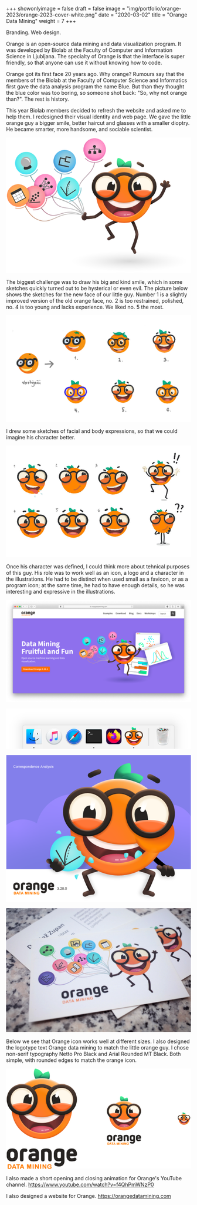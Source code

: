 +++
showonlyimage = false
draft = false
image = "img/portfolio/orange-2023/orange-2023-cover-white.png"
date = "2020-03-02"
title = "Orange Data Mining"
weight = 7
+++

Branding. Web design.

<!--more-->

Orange is an open-source data mining and data visualization program. It was developed by Biolab at the Faculty of Computer and Information Science in Ljubljana. The specialty of Orange is that the interface is super friendly, so that anyone can use it without knowing how to code.

Orange got its first face 20 years ago. Why orange? Rumours say that the members of the Biolab at the Faculty of Computer Science and Informatics first gave the data analysis program the name Blue. But than they thought the blue color was too boring, so someone shot back: "So, why not orange than?". The rest is history. 

This year Biolab members decided to refresh the website and asked me to help them. I redesigned their visual identity and web page. We gave the little orange guy a bigger smile, better haircut and glasses with a smaller dioptry. He became smarter, more handsome, and sociable scientist.

![orange](/img/portfolio/orange-2023/orange-ilustr-2023.png)

The biggest challenge was to draw his big and kind smile, which in some sketches quickly turned out to be hysterical or even evil. The picture below shows the sketches for the new face of our little guy. Number 1 is a slightly improved version of the old orange face, no. 2 is too restrained, polished, no. 4 is too young and lacks experience. We liked no. 5 the most.

![orange](/img/portfolio/orange-2023/orange_skice_02.jpg)

I drew some sketches of facial and body expressions, so that we could imagine his character better.

![orange](/img/portfolio/orange-2023/orange_2020_12_07_skice_02.jpg)

Once his character was defined, I could think more about tehnical purposes of this guy. His role was to work well as an icon, a logo and a character in the illustrations. He had to be distinct when used small as a favicon, or as a program icon; at the same time, he had to have enough details, so he was interesting and expressive in the illustrations.

![orange](/img/portfolio/orange-2023/orange-webpage-2023.png)

![orange](/img/portfolio/orange-2023/orange-dock.png)

![orange](/img/portfolio/orange-2023/orange_splash_zgodba_06.png)

![orange](/img/portfolio/orange-2023/foto-orange-vizitke.jpg)

Below we see that Orange icon works well at different sizes. I also designed the logotype text Orange data mining to match the little orange guy. I chose non-serif typography Netto Pro Black and Arial Rounded MT Black. Both simple, with rounded edges to match the orange icon.

![orange](/img/portfolio/orange-2023/razvoj-dizajna-blog-logo-2023.png)

I also made a short opening and closing animation for Orange's YouTube channel. https://www.youtube.com/watch?v=f4QhPmWNzP0

I also designed a website for Orange. https://orangedatamining.com